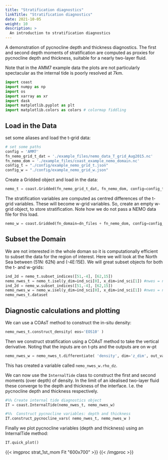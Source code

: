 ```yaml
---
title: "Stratification diagnostics"
linkTitle: "Stratification diagnostics"
date: 2021-10-05
weight: 10
description: >
  An introduction to stratification diagnostics
---
```

A demonstration of pycnocline depth and thickness diagnostics. The first and second depth moments of stratification are computed as proxies for pycnocline depth and thickness, suitable for a nearly two-layer fluid.

Note that in the AMM7 example data the plots are not particularly spectacular as the internal tide is poorly resolved at 7km.


```python
import coast
import numpy as np
import os
import xarray as xr
import dask
import matplotlib.pyplot as plt
import matplotlib.colors as colors # colormap fiddling
```

## Load in the Data
set some aliases and load the t-grid data:


```python
# set some paths
config = 'AMM7'
fn_nemo_grid_t_dat = './example_files/nemo_data_T_grid_Aug2015.nc'
fn_nemo_dom = './example_files/coast_example_nemo_domain.nc'
config_t = "./config/example_nemo_grid_t.json"
config_w = "./config/example_nemo_grid_w.json"

```

Create a Gridded object and load in the data:


```python
nemo_t = coast.Gridded(fn_nemo_grid_t_dat, fn_nemo_dom, config=config_t)
```

The stratification variables are computed as centred differences of the t-grid variables. These will become w-grid variables. So, create an empty w-grid object, to store stratification. Note how we do not pass a NEMO data file for this load.


```python
nemo_w = coast.Gridded(fn_domain=dn_files + fn_nemo_dom, config=config_w)
```

## Subset the Domain

We are not interested in the whole doman so it is computationally efficient to subset the data for the region of interest. Here we will look at the North Sea between (51N: 62N) and (-4E:15E). We will great subset objects for both the t- and w-grids:


```python
ind_2d = nemo_t.subset_indices([51,-4], [62,15])
nemo_nwes_t = nemo_t.isel(y_dim=ind_sci[0], x_dim=ind_sci[1]) #nwes = northwest european shelf
ind_2d = nemo_w.subset_indices([51,-4], [62,15])
nemo_nwes_w = nemo_w.isel(y_dim=ind_sci[0], x_dim=ind_sci[1]) #nwes = northwest european shelf
nemo_nwes_t.dataset
```

## Diagnostic calculations and plotting
We can use a COAsT method to construct the in-situ density:


```python
nemo_nwes_t.construct_density( eos='EOS10' )
```

Then we construct stratification using a COAsT method to take the vertical derivative. Noting that the inputs are on t-pts and the outputs are on w-pt


```python
nemo_nwes_w = nemo_nwes_t.differentiate( 'density', dim='z_dim', out_var_str='rho_dz', out_obj=nemo_nwes_w ) # --> sci_nwes_w.rho_dz
```

This has created a variable called `nemo_nwes_w.rho_dz`.

We can now use the `InternalTide` class to construct the first and second moments (over depth) of density. In the limit of an idealised two-layer fluid these converge to the depth and thickness of the interface. I.e. the pycnocline depth and thickness respectively.


```python
#%% Create internal tide diagnostics object
IT = coast.InternalTide(nemo_nwes_t, nemo_nwes_w)

#%%  Construct pycnocline variables: depth and thickness
IT.construct_pycnocline_vars( nemo_nwes_t, nemo_nwes_w )
```

Finally we plot pycnocline variables (depth and thickness) using an InternalTide method:


```python
IT.quick_plot()
```
{{< imgproc strat_1st_mom Fit "600x700" >}}
{{< /imgproc >}}
